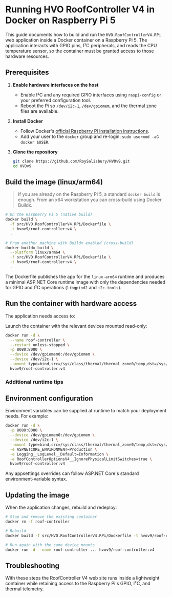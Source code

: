 # Running HVO RoofController V4 in Docker on Raspberry Pi 5

This guide documents how to build and run the `HVO.RoofControllerV4.RPi` web application inside a Docker container on a Raspberry Pi 5. The application interacts with GPIO pins, I²C peripherals, and reads the CPU temperature sensor, so the container must be granted access to those hardware resources.

## Prerequisites

1. **Enable hardware interfaces on the host**
   - Enable I²C and any required GPIO interfaces using `raspi-config` or your preferred configuration tool.
   - Reboot the Pi so `/dev/i2c-1`, `/dev/gpiomem`, and the thermal zone files are available.

2. **Install Docker**
   - Follow Docker's [official Raspberry Pi installation instructions](https://docs.docker.com/engine/install/debian/#install-using-the-repository).
   - Add your user to the `docker` group and re-login: `sudo usermod -aG docker $USER`.

3. **Clone the repository**
   ```bash
   git clone https://github.com/RoySalisbury/HVOv9.git
   cd HVOv9
   ```

## Build the image (linux/arm64)

> If you are already on the Raspberry Pi 5, a standard `docker build` is enough. From an x64 workstation you can cross-build using Docker Buildx.

```bash
# On the Raspberry Pi 5 (native build)
docker build \
  -f src/HVO.RoofControllerV4.RPi/Dockerfile \
  -t hvov9/roof-controller:v4 \
  .

# From another machine with Buildx enabled (cross-build)
docker buildx build \
  --platform linux/arm64 \
  -f src/HVO.RoofControllerV4.RPi/Dockerfile \
  -t hvov9/roof-controller:v4 \
  .
```

The Dockerfile publishes the app for the `linux-arm64` runtime and produces a minimal ASP.NET Core runtime image with only the dependencies needed for GPIO and I²C operations (`libgpiod2` and `i2c-tools`).

## Run the container with hardware access

The application needs access to:


Launch the container with the relevant devices mounted read-only:

```bash
docker run -d \
  --name roof-controller \
  --restart unless-stopped \
  -p 8080:8080 \
  --device /dev/gpiomem0:/dev/gpiomem \
  --device /dev/i2c-1 \
  --mount type=bind,src=/sys/class/thermal/thermal_zone0/temp,dst=/sys/class/thermal/thermal_zone0/temp,readonly \
  hvov9/roof-controller:v4
```

### Additional runtime tips


## Environment configuration

Environment variables can be supplied at runtime to match your deployment needs. For example:

```bash
docker run -d \
  -p 8080:8080 \
  --device /dev/gpiomem0:/dev/gpiomem \
  --device /dev/i2c-1 \
  --mount type=bind,src=/sys/class/thermal/thermal_zone0/temp,dst=/sys/class/thermal/thermal_zone0/temp,readonly \
  -e ASPNETCORE_ENVIRONMENT=Production \
  -e Logging__LogLevel__Default=Information \
  -e RoofControllerOptionsV4__IgnorePhysicalLimitSwitches=true \
  hvov9/roof-controller:v4
```

Any appsettings overrides can follow ASP.NET Core's standard environment-variable syntax.

## Updating the image

When the application changes, rebuild and redeploy:

```bash
# Stop and remove the existing container
docker rm -f roof-controller

# Rebuild
docker build -f src/HVO.RoofControllerV4.RPi/Dockerfile -t hvov9/roof-controller:v4 .

# Run again with the same device mounts
docker run -d --name roof-controller ... hvov9/roof-controller:v4
```

## Troubleshooting


With these steps the RoofController V4 web site runs inside a lightweight container while retaining access to the Raspberry Pi's GPIO, I²C, and thermal telemetry.
